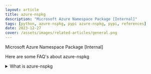 ```yaml
---
layout: article
title: azure-nspkg
description: "Microsoft Azure Namespace Package [Internal]"
tags: [python, azure-nspkg, pypi azure-nspkg, pypi, references]
date: 2023-12-27
cover: /assets/images/related-articles/general.png
---
```


Microsoft Azure Namespace Package [Internal]

Here are some FAQ's about azure-nspkg
<details>
<summary>What is azure-nspkg</summary>
Microsoft Azure Namespace Package [Internal]
</details>
